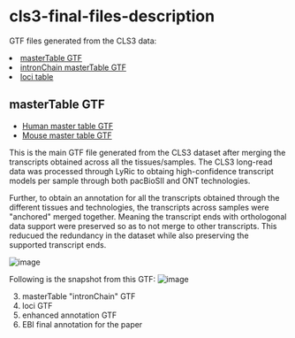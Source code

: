 # cls3-final-files-description
GTF files generated from the CLS3 data:
    <li><a href="#masterTable GTF">masterTable GTF</a></li>
    <li><a href="#intronChain masterTable GTF">intronChain masterTable GTF</a></li>
    <li><a href="#loci table">loci table</a>

## masterTable GTF
  - [Human master table GTF](https://github.com/guigolab/gencode-cls-master-table/releases/download/GencodeCLS_v3.0/Hv3_masterTable_refined.gtf.gz)
  - [Mouse master table GTF](https://github.com/guigolab/gencode-cls-master-table/releases/download/GencodeCLS_v3.0/Mv2_masterTable_refined.gtf.gz)
   
   This is the main GTF file generated from the CLS3 dataset after merging the transcripts obtained across all the tissues/samples.
   The CLS3 long-read data was processed through LyRic to obtaing high-confidence transcript models per sample through both pacBioSII and ONT technologies.

   Further, to obtain an annotation for all the transcripts obtained through the different tissues and technologies, the transcripts across samples were "anchored" merged together. Meaning the transcript ends with orthologonal data support were preserved so as to not merge to other transcripts. This reducued the redundancy in the dataset while also preserving the supported transcript ends.

![image](https://github.com/user-attachments/assets/bf9e231f-3592-4873-84b3-427395f8a568)

Following is the snapshot from this GTF:
![image](https://github.com/user-attachments/assets/6982a73e-cbce-4650-88bc-7f0cdfbe6c27)

   


3. masterTable "intronChain" GTF
4. loci GTF
5. enhanced annotation GTF
6. EBI final annotation for the paper
   
